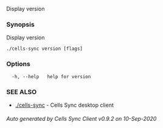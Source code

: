 Display version

### Synopsis

Display version

```
./cells-sync version [flags]
```

### Options

```
  -h, --help   help for version
```

### SEE ALSO

* [./cells-sync](./cells-sync)	 - Cells Sync desktop client

###### Auto generated by Cells Sync Client v0.9.2 on 10-Sep-2020
